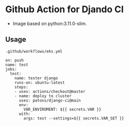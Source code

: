 # Github Action for Djando CI

- Image based on python:3.11.0-slim.

## Usage

`.github/workflows/eks.yml`

```hcl
on: push
name: test
jobs:
  test:
    name: tester django
    runs-on: ubuntu-latest
    steps:
    - uses: actions/checkout@master
    - name: deploy to cluster
      uses: patoxs/django-ci@main
      env:
        VAR_ENVIROMENT: ${{ secrets.VAR }}
      with:
        args: test --settings=${{ secrets.VAR_SET }}
```